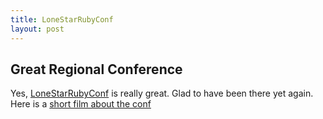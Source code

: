 ```yaml
---
title: LoneStarRubyConf
layout: post
---
```


## Great Regional Conference

Yes, [LoneStarRubyConf](http://lonestarrubyconf.com/) is really great. Glad to have been there yet again. Here is a [short film about the conf](https://www.youtube.com/watch?v=2X-g_31YOlY)



